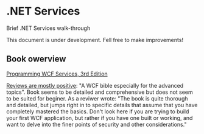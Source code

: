 # .NET Services

Brief .NET Services walk-through

This document is under development. Fell free to make improvements!

## Book owerview

[Programming WCF Services, 3rd Edition](http://shop.oreilly.com/product/9780596805494.do?green=E986AA5A-B945-525F-AFB9-2C805CAAA7B1&intcmp=af-mybuy-9780596805494.IP)

[Reviews are mostly positive](http://www.amazon.com/Programming-WCF-Services-Mastering-AppFabric/product-reviews/0596805489/ref=cm_cr_dp_see_all_btm?ie=UTF8&showViewpoints=1&sortBy=bySubmissionDateDescending): "A WCF bible especially for the advanced topics". Book seems to be detailed and comprehensive but does not seem to be suited for beginer. As a reviwer wrote: "The book is quite thorough and detailed, but jumps right in to specific details that assume that you have completely mastered the basics. Don't look here if you are trying to build your first WCF application, but rather if you have one built or working, and want to delve into the finer points of security and other considerations."

